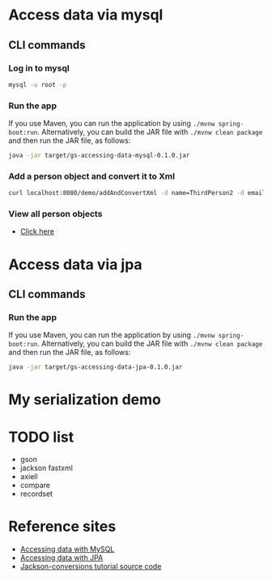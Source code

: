 # Access data via mysql

## CLI commands
### Log in to mysql
```bash
mysql -u root -p
```

### Run the app
If you use Maven, you can run the application by using `./mvnw spring-boot:run`. Alternatively, you can build the JAR file with `./mvnw clean package` and then run the JAR file, as follows:
```bash
java -jar target/gs-accessing-data-mysql-0.1.0.jar
```

### Add a person object and convert it to Xml
```bash
curl localhost:8080/demo/addAndConvertXml -d name=ThirdPerson2 -d email=someemail@someemailprovider.com
```

### View all person objects
- [Click here](http://localhost:8080/demo/all)

# Access data via jpa
## CLI commands
### Run the app
If you use Maven, you can run the application by using `./mvnw spring-boot:run`. Alternatively, you can build the JAR file with `./mvnw clean package` and then run the JAR file, as follows:
```bash
java -jar target/gs-accessing-data-jpa-0.1.0.jar
```

# My serialization demo

# TODO list
- gson
- jackson fastxml
- axiell
- compare
- recordset

# Reference sites
- [Accessing data with MySQL](https://spring.io/guides/gs/accessing-data-mysql/)
- [Accessing data with JPA](https://spring.io/guides/gs/accessing-data-jpa/)
- [Jackson-conversions tutorial source code](https://github.com/eugenp/tutorials/tree/master/jackson-modules/jackson-conversions)